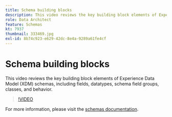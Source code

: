```yaml
---
title: Schema building blocks
description: This video reviews the key building block elements of Experience Data Model (XDM) schemas, including fields, datatypes, schema field groups, classes, and behavior.
role: Data Architect
feature: Schemas
kt: 7937
thumbnail: 333469.jpg
exl-id: 8b74c923-e629-42dc-8e4a-9289a61fe4cf
---
```

# Schema building blocks

This video reviews the key building block elements of Experience Data Model (XDM) schemas, including fields, datatypes, schema field groups, classes, and behavior.

>[!VIDEO](https://video.tv.adobe.com/v/333469?quality=12&learn=on)

For  more information, please visit the [schemas documentation](https://experienceleague.adobe.com/docs/experience-platform/xdm/home.html).
